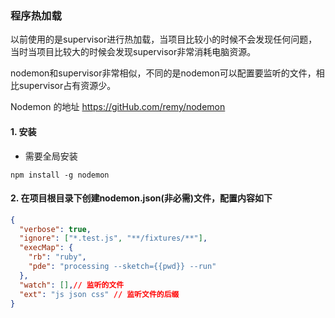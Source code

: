 ### 程序热加载

​		以前使用的是supervisor进行热加载，当项目比较小的时候不会发现任何问题，当时当项目比较大的时候会发现supervisor非常消耗电脑资源。

​		nodemon和supervisor非常相似，不同的是nodemon可以配置要监听的文件，相比supervisor占有资源少。



Nodemon 的地址 https://gitHub.com/remy/nodemon

#### 1. 安装

* 需要全局安装

```
npm install -g nodemon
```

#### 2. 在项目根目录下创建nodemon.json(非必需)文件，配置内容如下

```json
{
  "verbose": true,
  "ignore": ["*.test.js", "**/fixtures/**"],
  "execMap": {
    "rb": "ruby",
    "pde": "processing --sketch={{pwd}} --run"
  },
  "watch": [],// 监听的文件
  "ext": "js json css" // 监听文件的后缀
}
```

